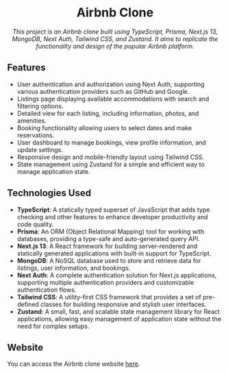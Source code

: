 <h1 align="center">Airbnb Clone</h1>

<p align="center">
  <em>This project is an Airbnb clone built using TypeScript, Prisma, Next.js 13, MongoDB, Next Auth, Tailwind CSS, and Zustand. It aims to replicate the functionality and design of the popular Airbnb platform.</em>
</p>

## Features

- User authentication and authorization using Next Auth, supporting various authentication providers such as GitHub and Google.
- Listings page displaying available accommodations with search and filtering options.
- Detailed view for each listing, including information, photos, and amenities.
- Booking functionality allowing users to select dates and make reservations.
- User dashboard to manage bookings, view profile information, and update settings.
- Responsive design and mobile-friendly layout using Tailwind CSS.
- State management using Zustand for a simple and efficient way to manage application state.

## Technologies Used

- **TypeScript**: A statically typed superset of JavaScript that adds type checking and other features to enhance developer productivity and code quality.
- **Prisma**: An ORM (Object Relational Mapping) tool for working with databases, providing a type-safe and auto-generated query API.
- **Next.js 13**: A React framework for building server-rendered and statically generated applications with built-in support for TypeScript.
- **MongoDB**: A NoSQL database used to store and retrieve data for listings, user information, and bookings.
- **Next Auth**: A complete authentication solution for Next.js applications, supporting multiple authentication providers and customizable authentication flows.
- **Tailwind CSS**: A utility-first CSS framework that provides a set of pre-defined classes for building responsive and stylish user interfaces.
- **Zustand**: A small, fast, and scalable state management library for React applications, allowing easy management of application state without the need for complex setups.

## Website

You can access the Airbnb clone website [here](https://finn-stay.vercel.app/).
